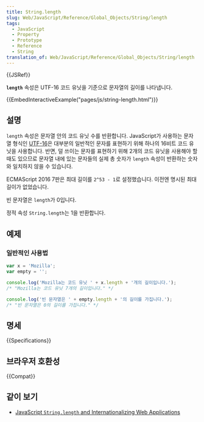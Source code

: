 ```yaml
---
title: String.length
slug: Web/JavaScript/Reference/Global_Objects/String/length
tags:
  - JavaScript
  - Property
  - Prototype
  - Reference
  - String
translation_of: Web/JavaScript/Reference/Global_Objects/String/length
---
```


{{JSRef}}

**`length`** 속성은 UTF-16 코드 유닛을 기준으로 문자열의 길이를 나타냅니다.

{{EmbedInteractiveExample("pages/js/string-length.html")}}

## 설명

`length` 속성은 문자열 안의 코드 유닛 수를 반환합니다. JavaScript가 사용하는 문자열 형식인 [UTF-16](https://ko.wikipedia.org/wiki/UTF-16)은 대부분의 일반적인 문자를 표현하기 위해 하나의 16비트 코드 유닛을 사용합니다. 반면, 덜 쓰이는 문자를 표현하기 위해 2개의 코드 유닛을 사용해야 할 때도 있으므로 문자열 내에 있는 문자들의 실제 총 숫자가 `length` 속성이 반환하는 숫자와 일치하지 않을 수 있습니다.

ECMAScript 2016 7판은 최대 길이를 `2^53 - 1`로 설정했습니다. 이전엔 명시된 최대 길이가 없었습니다.

빈 문자열은 `length`가 0입니다.

정적 속성 `String.length`는 1을 반환합니다.

## 예제

### 일반적인 사용법

```js
var x = 'Mozilla';
var empty = '';

console.log('Mozilla는 코드 유닛 ' + x.length + '개의 길이입니다.');
/* "Mozilla는 코드 유닛 7개의 길이입니다." */

console.log('빈 문자열은 ' + empty.length + '의 길이를 가집니다.');
/* "빈 문자열은 0의 길이를 가집니다." */
```

## 명세

{{Specifications}}

## 브라우저 호환성

{{Compat}}

## 같이 보기

- [JavaScript `String.length` and Internationalizing Web Applications](http://developer.teradata.com/blog/jasonstrimpel/2011/11/javascript-string-length-and-internationalizing-web-applications)
